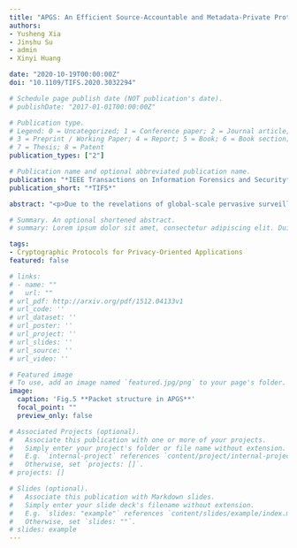 ```yaml
---
title: "APGS: An Efficient Source-Accountable and Metadata-Private Protocol in the Network Layer"
authors:
- Yusheng Xia
- Jinshu Su
- admin
- Xinyi Huang

date: "2020-10-19T00:00:00Z"
doi: "10.1109/TIFS.2020.3032294"

# Schedule page publish date (NOT publication's date).
# publishDate: "2017-01-01T00:00:00Z"

# Publication type.
# Legend: 0 = Uncategorized; 1 = Conference paper; 2 = Journal article;
# 3 = Preprint / Working Paper; 4 = Report; 5 = Book; 6 = Book section;
# 7 = Thesis; 8 = Patent
publication_types: ["2"]

# Publication name and optional abbreviated publication name.
publication: "*IEEE Transactions on Information Forensics and Security*"
publication_short: "*TIFS*"

abstract: "<p>Due to the revelations of global-scale pervasive surveillance programs, Internet users have an increasing demand for privacy. However, this is usually undesirable for network service providers because attackers would be able to anonymize themselves and avoid regulation while conducting network attacks. Therefore, network service providers want to hold users accountable and it has been widely considered as a tussle to find a good balance point between the accountability and privacy for the Internet. In this work, we first show that existing representative approaches mainly suffer from narrow-range accountability, low efficiency or risky key management. Motivated by these observations, we propose an efficient network layer protocol called APGS to balance the accountability and privacy. At the core of our APGS is the group signature which, however, is not trivial to apply for the network layer mainly due to the efficiency, revocation, and privacy issues. We manage to overcome these challenges via proposing some novel approaches, including challenge-based cache strategy, scalable verifier-local revocation strategy, and Onion-then-Case strategy. We then evaluate the efficiency of APGS and conclude that in our environment, APGS can generate packets up to 20k pkts/s on a desktop and achieve approximately 80% of IP's goodput at most on a software router.</p>"

# Summary. An optional shortened abstract.
# summary: Lorem ipsum dolor sit amet, consectetur adipiscing elit. Duis posuere tellus ac convallis placerat. Proin tincidunt magna sed ex sollicitudin condimentum.

tags:
- Cryptographic Protocols for Privacy-Oriented Applications
featured: false

# links:
# - name: ""
#   url: ""
# url_pdf: http://arxiv.org/pdf/1512.04133v1
# url_code: ''
# url_dataset: ''
# url_poster: ''
# url_project: ''
# url_slides: ''
# url_source: ''
# url_video: ''

# Featured image
# To use, add an image named `featured.jpg/png` to your page's folder. 
image:
  caption: 'Fig.5 **Packet structure in APGS**'
  focal_point: ""
  preview_only: false

# Associated Projects (optional).
#   Associate this publication with one or more of your projects.
#   Simply enter your project's folder or file name without extension.
#   E.g. `internal-project` references `content/project/internal-project/index.md`.
#   Otherwise, set `projects: []`.
# projects: []

# Slides (optional).
#   Associate this publication with Markdown slides.
#   Simply enter your slide deck's filename without extension.
#   E.g. `slides: "example"` references `content/slides/example/index.md`.
#   Otherwise, set `slides: ""`.
# slides: example
---
```



